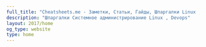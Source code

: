 ```yaml
---
full_title: "Cheatsheets.me - Заметки, Статьи, Гайды, Шпаргалки Linux , Системное администрирование , Devops   "
description: "Шпаргалки Системное администрирование Linux , Devops"
layout: 2017/home
og_type: website
type: home
---
```

